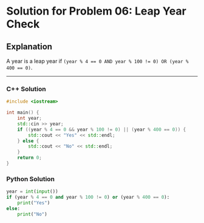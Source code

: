 # Solution for Problem 06: Leap Year Check

## Explanation
A year is a leap year if `(year % 4 == 0 AND year % 100 != 0) OR (year % 400 == 0)`.

---

### C++ Solution
```cpp
#include <iostream>

int main() {
    int year;
    std::cin >> year;
    if ((year % 4 == 0 && year % 100 != 0) || (year % 400 == 0)) {
        std::cout << "Yes" << std::endl;
    } else {
        std::cout << "No" << std::endl;
    }
    return 0;
}
```

### Python Solution
```python
year = int(input())
if (year % 4 == 0 and year % 100 != 0) or (year % 400 == 0):
    print("Yes")
else:
    print("No")
```
